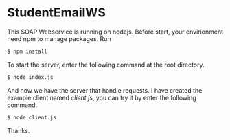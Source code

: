 # StudentEmailWS

This SOAP Webservice is running on nodejs. Before start, your envirionment need npm to manage packages. Run

```sh
$ npm install
```

To start the server, enter the following command at the root directory.

```sh
$ node index.js
```

And now we have the server that handle requests. I have created the example client named _client.js_, you can try it by enter the following command.

```sh
$ node client.js
```

Thanks.
